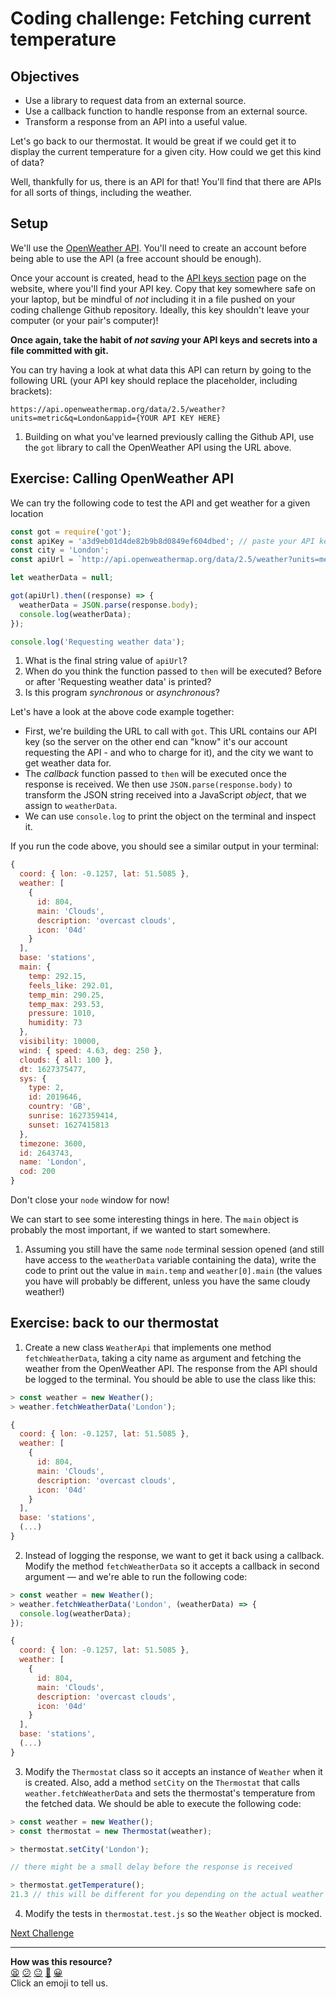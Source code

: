 # Coding challenge: Fetching current temperature

## Objectives

 * Use a library to request data from an external source.
 * Use a callback function to handle response from an external source.
 * Transform a response from an API into a useful value.

Let's go back to our thermostat. It would be great if we could get it to display the current temperature for a given city. How could we get this kind of data?

Well, thankfully for us, there is an API for that! You'll find that there are APIs for all sorts of things, including the weather.

## Setup

We'll use the [OpenWeather API](https://openweathermap.org/api). You'll need to create an account before being able to use the API (a free account should be enough).

Once your account is created, head to the [API keys section](https://home.openweathermap.org/api_keys) page on the website, where you'll find your API key. Copy that key somewhere safe on your laptop, but be mindful of *not* including it in a file pushed on your coding challenge Github repository. Ideally, this key shouldn't leave your computer (or your pair's computer)!

**Once again, take the habit of *not saving* your API keys and secrets into a file committed with git.**

You can try having a look at what data this API can return by going to the following URL (your API key should replace the placeholder, including brackets):
```
https://api.openweathermap.org/data/2.5/weather?units=metric&q=London&appid={YOUR API KEY HERE}
```

1. Building on what you've learned previously calling the Github API, use the `got` library to call the OpenWeather API using the URL above.

## Exercise: Calling OpenWeather API

We can try the following code to test the API and get weather for a given location

```javascript
const got = require('got');
const apiKey = 'a3d9eb01d4de82b9b8d0849ef604dbed'; // paste your API key here
const city = 'London';
const apiUrl = `http://api.openweathermap.org/data/2.5/weather?units=metric&q=${city}&appid=${apiKey}`;

let weatherData = null;

got(apiUrl).then((response) => {
  weatherData = JSON.parse(response.body);
  console.log(weatherData);
});

console.log('Requesting weather data');
```

1. What is the final string value of `apiUrl`?
2. When do you think the function passed to `then` will be executed? Before or after 'Requesting weather data' is printed?
3. Is this program *synchronous* or *asynchronous*?

Let's have a look at the above code example together:
 * First, we're building the URL to call with `got`. This URL contains our API key (so the server on the other end can "know" it's our account requesting the API - and who to charge for it), and the city we want to get weather data for.
 * The *callback* function passed to `then` will be executed once the response is received. We then use `JSON.parse(response.body)` to transform the JSON string received into a JavaScript *object*, that we assign to `weatherData`.
 * We can use `console.log` to print the object on the terminal and inspect it.

If you run the code above, you should see a similar output in your terminal:

```javascript
{
  coord: { lon: -0.1257, lat: 51.5085 },
  weather: [
    {
      id: 804,
      main: 'Clouds',
      description: 'overcast clouds',
      icon: '04d'
    }
  ],
  base: 'stations',
  main: {
    temp: 292.15,
    feels_like: 292.01,
    temp_min: 290.25,
    temp_max: 293.53,
    pressure: 1010,
    humidity: 73
  },
  visibility: 10000,
  wind: { speed: 4.63, deg: 250 },
  clouds: { all: 100 },
  dt: 1627375477,
  sys: {
    type: 2,
    id: 2019646,
    country: 'GB',
    sunrise: 1627359414,
    sunset: 1627415813
  },
  timezone: 3600,
  id: 2643743,
  name: 'London',
  cod: 200
}
```

Don't close your `node` window for now!

We can start to see some interesting things in here. The `main` object is probably the most important, if we wanted to start somewhere.

1. Assuming you still have the same `node` terminal session opened (and still have access to the `weatherData` variable containing the data), write the code to print out the value in `main.temp` and `weather[0].main` (the values you have will probably be different, unless you have the same cloudy weather!)

## Exercise: back to our thermostat

1. Create a new class `WeatherApi` that implements one method `fetchWeatherData`, taking a city name as argument and fetching the weather from the OpenWeather API. The response from the API should be logged to the terminal. You should be able to use the class like this:

```javascript
> const weather = new Weather();
> weather.fetchWeatherData('London');

{
  coord: { lon: -0.1257, lat: 51.5085 },
  weather: [
    {
      id: 804,
      main: 'Clouds',
      description: 'overcast clouds',
      icon: '04d'
    }
  ],
  base: 'stations',
  (...)
}
```

2. Instead of logging the response, we want to get it back using a callback. Modify the method `fetchWeatherData` so it accepts a callback in second argument — and we're able to run the following code:
```javascript
> const weather = new Weather();
> weather.fetchWeatherData('London', (weatherData) => {
  console.log(weatherData);
});

{
  coord: { lon: -0.1257, lat: 51.5085 },
  weather: [
    {
      id: 804,
      main: 'Clouds',
      description: 'overcast clouds',
      icon: '04d'
    }
  ],
  base: 'stations',
  (...)
}
```

3. Modify the `Thermostat` class so it accepts an instance of `Weather` when it is created. Also, add a method `setCity` on the `Thermostat` that calls `weather.fetchWeatherData` and sets the thermostat's temperature from the fetched data. We should be able to execute the following code:

```javascript
> const weather = new Weather();
> const thermostat = new Thermostat(weather);

> thermostat.setCity('London');

// there might be a small delay before the response is received

> thermostat.getTemperature(); 
21.3 // this will be different for you depending on the actual weather data returned by the server
```

4. Modify the tests in `thermostat.test.js` so the `Weather` object is mocked.



[Next Challenge](12_thermostat_web.md)

<!-- BEGIN GENERATED SECTION DO NOT EDIT -->

---

**How was this resource?**  
[😫](https://airtable.com/shrUJ3t7KLMqVRFKR?prefill_Repository=makersacademy/javascript-fundamentals&prefill_File=contents/11_weather_api.md&prefill_Sentiment=😫) [😕](https://airtable.com/shrUJ3t7KLMqVRFKR?prefill_Repository=makersacademy/javascript-fundamentals&prefill_File=contents/11_weather_api.md&prefill_Sentiment=😕) [😐](https://airtable.com/shrUJ3t7KLMqVRFKR?prefill_Repository=makersacademy/javascript-fundamentals&prefill_File=contents/11_weather_api.md&prefill_Sentiment=😐) [🙂](https://airtable.com/shrUJ3t7KLMqVRFKR?prefill_Repository=makersacademy/javascript-fundamentals&prefill_File=contents/11_weather_api.md&prefill_Sentiment=🙂) [😀](https://airtable.com/shrUJ3t7KLMqVRFKR?prefill_Repository=makersacademy/javascript-fundamentals&prefill_File=contents/11_weather_api.md&prefill_Sentiment=😀)  
Click an emoji to tell us.

<!-- END GENERATED SECTION DO NOT EDIT -->
